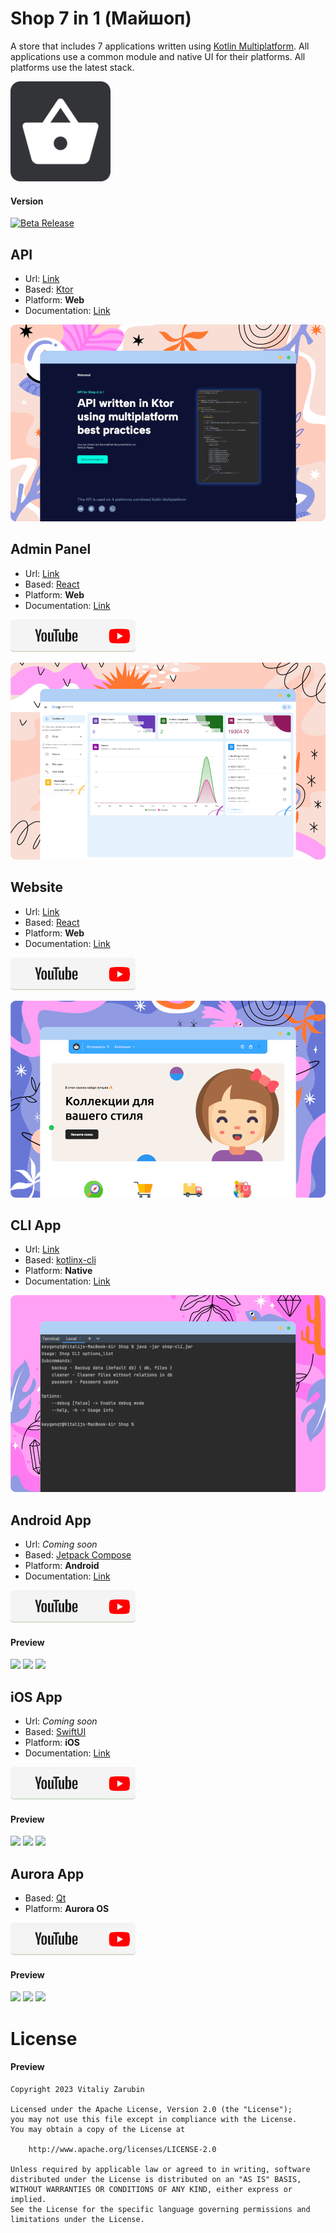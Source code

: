 Shop 7 in 1 (Майшоп)
===================

A store that includes 7 applications written using [Kotlin Multiplatform](https://kotlinlang.org/docs/multiplatform.html).
All applications use a common module and native UI for their platforms.
All platforms use the latest stack.

![picture](data/common/logo160.png)

#### Version
[![Beta Release](https://img.shields.io/github/v/tag/keygenqt/km-shop?label=Release%20Beta&style=for-the-badge)]()

## API

* Url: [Link](https://shop-api.keygenqt.com/)
* Based: [Ktor](https://ktor.io/)
* Platform: **Web**
* Documentation: [Link](https://keygenqt.github.io/km-shop/api/)

![picture](data/github-preview/preview-api.png)

## Admin Panel

* Url: [Link](https://shop-admin.keygenqt.com/)
* Based: [React](https://reactjs.org/)
* Platform: **Web**
* Documentation: [Link](https://keygenqt.github.io/km-shop/backend/)

[![picture](data/common/btn_youtube.png)](https://youtu.be/8jI0T45MMoQ)

![picture](data/github-preview/preview-backend.png)

## Website

* Url: [Link](https://май-шоп.рф/)
* Based: [React](https://reactjs.org/)
* Platform: **Web**
* Documentation: [Link](https://keygenqt.github.io/km-shop/frontend/)
  
[![picture](data/common/btn_youtube.png)](https://youtu.be/sHN1-LRDH64)

![picture](data/github-preview/preview-frontend.png)

## CLI App

* Url: [Link](https://github.com/keygenqt/km-shop/blob/master/data/cli/shop-cli.jar?raw=true)
* Based: [kotlinx-cli](https://github.com/Kotlin/kotlinx-cli)
* Platform: **Native**
* Documentation: [Link](https://keygenqt.github.io/km-shop/cli/)

![picture](data/github-preview/preview-cli.png)

## Android App

* Url: *Coming soon*
* Based: [Jetpack Compose](https://developer.android.com/jetpack/compose)
* Platform: **Android**
* Documentation: [Link](https://keygenqt.github.io/km-shop/android/)

[![picture](data/common/btn_youtube.png)](https://youtu.be/0zEC6xX8T-c)

#### Preview

<p>
<img src="https://raw.githubusercontent.com/keygenqt/km-shop/master/data/android/Screenshot_1671122039.png" width="32%"/>
<img src="https://raw.githubusercontent.com/keygenqt/km-shop/master/data/android/Screenshot_1671122048.png" width="32%"/>
<img src="https://raw.githubusercontent.com/keygenqt/km-shop/master/data/android/Screen_Recording_2022-12-18_at_19.07.52.gif" width="32%"/>
</p>

## iOS App

* Url: *Coming soon*
* Based: [SwiftUI](https://developer.apple.com/xcode/swiftui/)
* Platform: **iOS**
* Documentation: [Link](https://keygenqt.github.io/km-shop/ios/)

[![picture](data/common/btn_youtube.png)](https://youtu.be/-13YHU-PSG8)

#### Preview

<p>
<img src="https://raw.githubusercontent.com/keygenqt/km-shop/master/data/ios/Simulator_Screen_Shot-iPhone_14_Pro-2022-12-21_at_07.18.33.png" width="31%"/>
<img src="https://raw.githubusercontent.com/keygenqt/km-shop/master/data/ios/Simulator_Screen_Shot-iPhone_14_Pro-2022-12-21_at_07.18.46.png" width="31%"/>
<img src="https://raw.githubusercontent.com/keygenqt/km-shop/master/data/ios/Screen_Recording_2022-12-27_at_17.26.23.gif" width="32.5%"/>
</p>

## Aurora App

* Based: [Qt](https://www.qt.io/)
* Platform: **Aurora OS**

[![picture](data/common/btn_youtube.png)](https://youtu.be/MgwiskFeR8E)

#### Preview

<p>
<img src="https://raw.githubusercontent.com/keygenqt/km-shop/master/data/aurora/image1.png" width="32%"/>
<img src="https://raw.githubusercontent.com/keygenqt/km-shop/master/data/aurora/image2.png" width="32%"/>
<img src="https://raw.githubusercontent.com/keygenqt/km-shop/master/data/aurora/vokoscreenNG-2023-01-17_17-21-15.gif" width="32%"/>
</p>

# License

#### Preview

```
Copyright 2023 Vitaliy Zarubin

Licensed under the Apache License, Version 2.0 (the "License");
you may not use this file except in compliance with the License.
You may obtain a copy of the License at

    http://www.apache.org/licenses/LICENSE-2.0

Unless required by applicable law or agreed to in writing, software
distributed under the License is distributed on an "AS IS" BASIS,
WITHOUT WARRANTIES OR CONDITIONS OF ANY KIND, either express or implied.
See the License for the specific language governing permissions and
limitations under the License.
```
